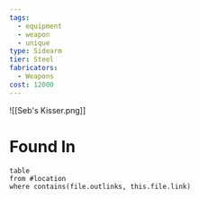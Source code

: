 ```yaml
---
tags:
  - equipment
  - weapon
  - unique
type: Sidearm
tier: Steel
fabricators:
  - Weapons
cost: 12000
---
```

![[Seb's Kisser.png]]
# Found In
```dataview
table
from #location 
where contains(file.outlinks, this.file.link)
```
